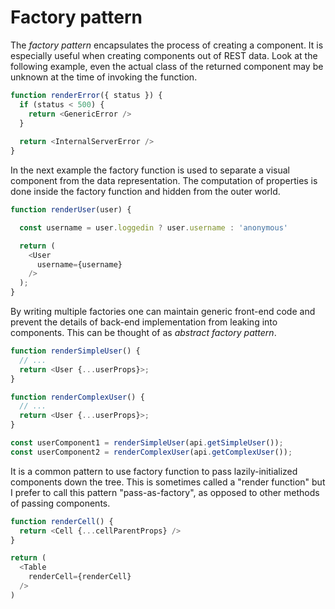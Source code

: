 # Factory pattern

The *factory pattern* encapsulates the process of creating a component.  It is
especially useful when creating components out of REST data. Look at the
following example, even the actual class of the returned component may be unknown
at the time of invoking the function.

```js
function renderError({ status }) {
  if (status < 500) {
    return <GenericError />
  }
  
  return <InternalServerError />
}
```

In the next example the factory function is used to separate a visual component
from the data representation. The computation of properties is done inside the
factory function and hidden from the outer world.

```js
function renderUser(user) {

  const username = user.loggedin ? user.username : 'anonymous'

  return (
    <User
      username={username}
    />
  );
}
```

By writing multiple factories one can maintain generic front-end code and prevent
the details of back-end implementation from leaking into components. This can
be thought of as *abstract factory pattern*.

```js
function renderSimpleUser() {
  // ...
  return <User {...userProps}>;
}

function renderComplexUser() {
  // ...
  return <User {...userProps}>;
}

const userComponent1 = renderSimpleUser(api.getSimpleUser());
const userComponent2 = renderComplexUser(api.getComplexUser());
```

It is a common pattern to use factory function to pass lazily-initialized
components down the tree. This is sometimes called a "render function" but I
prefer to call this pattern "pass-as-factory", as opposed to other methods of
passing components.

```js
function renderCell() {
  return <Cell {...cellParentProps} />
}

return (
  <Table
    renderCell={renderCell}
  />
)
```

